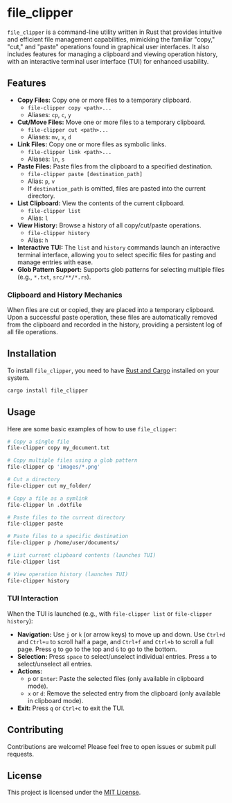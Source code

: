 # file_clipper

`file_clipper` is a command-line utility written in Rust that provides intuitive and efficient file management capabilities, mimicking the familiar "copy," "cut," and "paste" operations found in graphical user interfaces. It also includes features for managing a clipboard and viewing operation history, with an interactive terminal user interface (TUI) for enhanced usability.

## Features

- **Copy Files:** Copy one or more files to a temporary clipboard.
  - `file-clipper copy <path>...`
  - Aliases: `cp`, `c`, `y`
- **Cut/Move Files:** Move one or more files to a temporary clipboard.
  - `file-clipper cut <path>...`
  - Aliases: `mv`, `x`, `d`
- **Link Files:** Copy one or more files as symbolic links.
  - `file-clipper link <path>...`
  - Aliases: `ln`, `s`
- **Paste Files:** Paste files from the clipboard to a specified destination.
  - `file-clipper paste [destination_path]`
  - Alias: `p`, `v`
  - If `destination_path` is omitted, files are pasted into the current directory.
- **List Clipboard:** View the contents of the current clipboard.
  - `file-clipper list`
  - Alias: `l`
- **View History:** Browse a history of all copy/cut/paste operations.
  - `file-clipper history`
  - Alias: `h`
- **Interactive TUI:** The `list` and `history` commands launch an interactive terminal interface, allowing you to select specific files for pasting and manage entries with ease.
- **Glob Pattern Support:** Supports glob patterns for selecting multiple files (e.g., `*.txt`, `src/**/*.rs`).

### Clipboard and History Mechanics

When files are cut or copied, they are placed into a temporary clipboard. Upon a successful paste operation, these files are automatically removed from the clipboard and recorded in the history, providing a persistent log of all file operations.

## Installation

To install `file_clipper`, you need to have [Rust and Cargo](https://www.rust-lang.org/tools/install) installed on your system.

```bash
cargo install file_clipper
```

## Usage

Here are some basic examples of how to use `file_clipper`:

```bash
# Copy a single file
file-clipper copy my_document.txt

# Copy multiple files using a glob pattern
file-clipper cp 'images/*.png'

# Cut a directory
file-clipper cut my_folder/

# Copy a file as a symlink
file-clipper ln .dotfile

# Paste files to the current directory
file-clipper paste

# Paste files to a specific destination
file-clipper p /home/user/documents/

# List current clipboard contents (launches TUI)
file-clipper list

# View operation history (launches TUI)
file-clipper history
```

### TUI Interaction

When the TUI is launched (e.g., with `file-clipper list` or `file-clipper history`):

- **Navigation:** Use `j` or `k` (or arrow keys) to move up and down. Use `Ctrl+d` and `Ctrl+u` to scroll half a page, and `Ctrl+f` and `Ctrl+b` to scroll a full page. Press `g` to go to the top and `G` to go to the bottom.
- **Selection:** Press `space` to select/unselect individual entries. Press `a` to select/unselect all entries.
- **Actions:**
  - `p` or `Enter`: Paste the selected files (only available in clipboard mode).
  - `x` or `d`: Remove the selected entry from the clipboard (only available in clipboard mode).
- **Exit:** Press `q` or `Ctrl+c` to exit the TUI.

## Contributing

Contributions are welcome! Please feel free to open issues or submit pull requests.

## License

This project is licensed under the [MIT License](./LICENSE).
